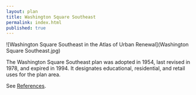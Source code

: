 ```yaml
---
layout: plan
title: Washington Square Southeast
permalink: index.html
published: true
---
```


![Washington Square Southeast in the Atlas of Urban Renewal](Washington Square Southeast.jpg)

The Washington Square Southeast plan was adopted in 1954, last revised in 1978, and expired in 1994. It designates educational, residential, and retail uses for the plan area.

See [References](http://www.urbanreviewer.org/#page=references.html).
